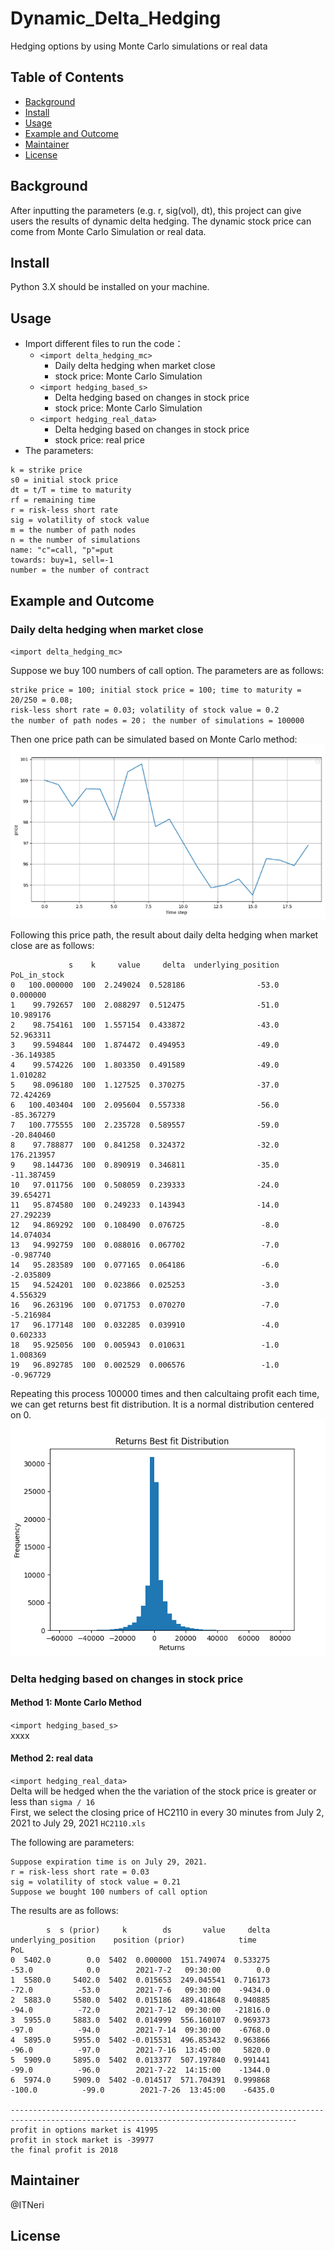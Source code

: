 # Dynamic_Delta_Hedging
Hedging options by using Monte Carlo simulations or real data  

## Table of Contents
- [Background](##background)
- [Install](##install)
- [Usage](##usage)
- [Example and Outcome](##exampleandoutcome)
- [Maintainer](##maintainer)
- [License](##license)


## Background
After inputting the parameters (e.g. r, sig(vol), dt), this project can give users the results of dynamic delta hedging. The dynamic stock price can come from Monte Carlo Simulation or real data.

## Install
Python 3.X should be installed on your machine.  

## Usage
- Import different files to run the code：   
  - `<import delta_hedging_mc>`  
    - Daily delta hedging when market close
    - stock price: Monte Carlo Simulation
  - `<import hedging_based_s>`  
    - Delta hedging based on changes in stock price
    - stock price: Monte Carlo Simulation
  - `<import hedging_real_data>`  
    - Delta hedging based on changes in stock price
    - stock price: real price
- The parameters:  
```
k = strike price  
s0 = initial stock price  
dt = t/T = time to maturity  
rf = remaining time  
r = risk-less short rate  
sig = volatility of stock value  
m = the number of path nodes  
n = the number of simulations  
name: "c"=call, "p"=put
towards: buy=1, sell=-1
number = the number of contract
```
## Example and Outcome
### Daily delta hedging when market close
`<import delta_hedging_mc>`  
  
Suppose we buy 100 numbers of call option. The parameters are as follows:  
```
strike price = 100; initial stock price = 100; time to maturity = 20/250 = 0.08;
risk-less short rate = 0.03; volatility of stock value = 0.2
the number of path nodes = 20； the number of simulations = 100000
```
  
  
Then one price path can be simulated based on Monte Carlo method:  
![Image text](https://raw.githubusercontent.com/ITNeri/Dynamic_Delta_Hedging/main/img_save/stock_path.png)
  
  
Following this price path, the result about daily delta hedging when market close are as follows:
```
             s    k     value     delta  underlying_position  PoL_in_stock
0   100.000000  100  2.249024  0.528186                -53.0      0.000000
1    99.792657  100  2.088297  0.512475                -51.0     10.989176
2    98.754161  100  1.557154  0.433872                -43.0     52.963311
3    99.594844  100  1.874472  0.494953                -49.0    -36.149385
4    99.574226  100  1.803350  0.491589                -49.0      1.010282
5    98.096180  100  1.127525  0.370275                -37.0     72.424269
6   100.403404  100  2.095604  0.557338                -56.0    -85.367279
7   100.775555  100  2.235728  0.589557                -59.0    -20.840460
8    97.788877  100  0.841258  0.324372                -32.0    176.213957
9    98.144736  100  0.890919  0.346811                -35.0    -11.387459
10   97.011756  100  0.508059  0.239333                -24.0     39.654271
11   95.874580  100  0.249233  0.143943                -14.0     27.292239
12   94.869292  100  0.108490  0.076725                 -8.0     14.074034
13   94.992759  100  0.088016  0.067702                 -7.0     -0.987740
14   95.283589  100  0.077165  0.064186                 -6.0     -2.035809
15   94.524201  100  0.023866  0.025253                 -3.0      4.556329
16   96.263196  100  0.071753  0.070270                 -7.0     -5.216984
17   96.177148  100  0.032285  0.039910                 -4.0      0.602333
18   95.925056  100  0.005943  0.010631                 -1.0      1.008369
19   96.892785  100  0.002529  0.006576                 -1.0     -0.967729
```
  
  
Repeating this process 100000 times and then calcultaing profit each time, we can get returns best fit distribution. It is a normal distribution centered on 0.  
![Image text](https://raw.githubusercontent.com/ITNeri/Dynamic_Delta_Hedging/main/img_save/hedging_stock_path.png)



### Delta hedging based on changes in stock price
#### Method 1: Monte Carlo Method
`<import hedging_based_s>`  
xxxx

  
#### Method 2: real data
`<import hedging_real_data>`  
Delta will be hedged when the the variation of the stock price is greater or less than `sigma / 16`  
First, we select the closing price of HC2110 in every 30 minutes from July 2, 2021 to July 29, 2021  `HC2110.xls`

The following are parameters:
```
Suppose expiration time is on July 29, 2021.  
r = risk-less short rate = 0.03
sig = volatility of stock value = 0.21
Suppose we bought 100 numbers of call option
```

The results are as follows:
```
        s  s (prior)     k        ds       value     delta        underlying_position    position (prior)            time              PoL  				
0  5402.0        0.0  5402  0.000000  151.749074  0.533275   			-53.0            0.0        2021-7-2   09:30:00        0.0  				
1  5580.0     5402.0  5402  0.015653  249.045541  0.716173   			-72.0          -53.0        2021-7-6   09:30:00    -9434.0  				
2  5883.0     5580.0  5402  0.015186  489.418648  0.940885   		        -94.0          -72.0        2021-7-12  09:30:00   -21816.0  				
3  5955.0     5883.0  5402  0.014999  556.160107  0.969373   		   	-97.0          -94.0        2021-7-14  09:30:00    -6768.0  				
4  5895.0     5955.0  5402 -0.015531  496.853432  0.963866   			-96.0          -97.0        2021-7-16  13:45:00     5820.0  				
5  5909.0     5895.0  5402  0.013377  507.197840  0.991441   			-99.0          -96.0        2021-7-22  14:15:00    -1344.0  				
6  5974.0     5909.0  5402 -0.014517  571.704391  0.999868   		       -100.0          -99.0        2021-7-26  13:45:00    -6435.0  				

--------------------------------------------------------------------------------------------------------------------------------------
profit in options market is 41995 
profit in stock market is -39977 
the final profit is 2018 
```
  
## Maintainer
@ITNeri

## License
